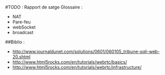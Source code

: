 #TODO : Rapport de satge
Glossaire :
* NAT
* Pare-feu
* webSocket 
* broadcast

##Biblio :
* http://www.journaldunet.com/solutions/0601/060105_tribune-sqli-web-20.shtml
* http://www.html5rocks.com/en/tutorials/webrtc/basics/
* http://www.html5rocks.com/en/tutorials/webrtc/infrastructure/


